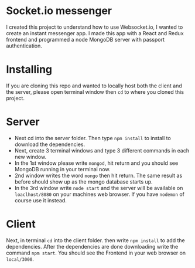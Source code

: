 # Socket.io messenger
I created this project to understand how to use Websocket.io, I wanted to create an instant messenger app. I made this app with a React and Redux frontend and programmed a node MongoDB server with passport authentication. 

# Installing

If you are cloning this repo and wanted to locally host both the client and the server, please open terminal window then ```cd``` to where you cloned this project. 

# Server

* Next cd into the server folder. Then type ```npm install``` to install to download the dependencies. 
* Next, create 3 terminal windows and type 3 different commands in each new window. 
* In the 1st window please write ```mongod```, hit return and you should see MongoDB running in your terminal now. 
* 2nd window writes the word ```mongo``` then hit return. The same result as before should show up as the mongo database starts up. 
* In the 3rd window write ```node start``` and the server will be available on ```loaclhost/8080``` on your machines web browser. If you have ```nodemon``` of course use it instead.

# Client

Next, in terminal ```cd``` into the client folder. then write ```npm install``` to add the dependencies. After the dependencies are done downloading write the command ```npm start```. You should see the Frontend in your web browser on ```local/3000```.
